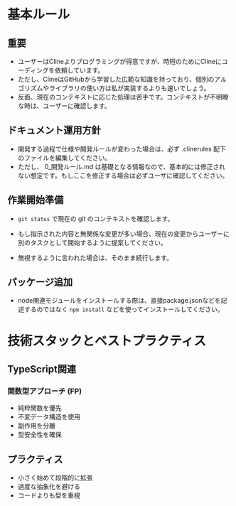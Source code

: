 # 基本ルール

## 重要

- ユーザーはClineよりプログラミングが得意ですが、時短のためにClineにコーディングを依頼しています。
- ただし、ClineはGitHubから学習した広範な知識を持っており、個別のアルゴリズムやライブラリの使い方は私が実装するよりも速いでしょう。
- 反面、現在のコンテキストに応じた処理は苦手です。コンテキストが不明瞭な時は、ユーザーに確認します。

## ドキュメント運用方針

- 開発する過程で仕様や開発ルールが変わった場合は、必ず .clinerules 配下のファイルを編集してください。
- ただし、 0_開発ルール.md は基礎となる情報なので、基本的には修正されない想定です。もしここを修正する場合は必ずユーザに確認してください。


## 作業開始準備

- `git status` で現在の git のコンテキストを確認します。
- もし指示された内容と無関係な変更が多い場合、現在の変更からユーザーに別のタスクとして開始するように提案してください。

- 無視するように言われた場合は、そのまま続行します。

## パッケージ追加

- node関連モジュールをインストールする際は、直接package.jsonなどを記述するのではなく `npm install` などを使ってインストールしてください。

# 技術スタックとベストプラクティス

## TypeScript関連

### 関数型アプローチ (FP)

- 純粋関数を優先
- 不変データ構造を使用
- 副作用を分離
- 型安全性を確保

## プラクティス

- 小さく始めて段階的に拡張
- 過度な抽象化を避ける
- コードよりも型を重視


